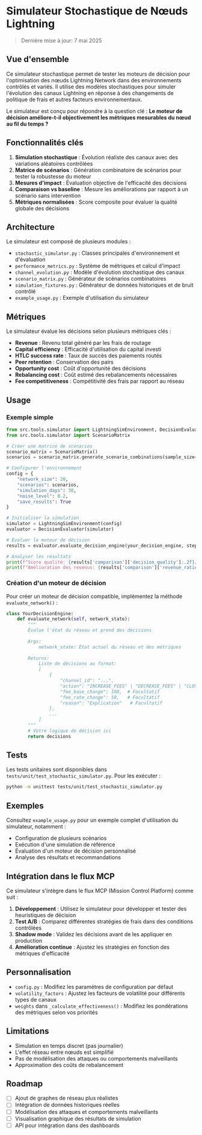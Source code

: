 # Simulateur Stochastique de Nœuds Lightning

> Dernière mise à jour: 7 mai 2025

## Vue d'ensemble

Ce simulateur stochastique permet de tester les moteurs de décision pour l'optimisation des nœuds Lightning Network dans des environnements contrôlés et variés. Il utilise des modèles stochastiques pour simuler l'évolution des canaux Lightning en réponse à des changements de politique de frais et autres facteurs environnementaux.

Le simulateur est conçu pour répondre à la question clé : **Le moteur de décision améliore-t-il objectivement les métriques mesurables du nœud au fil du temps ?**

## Fonctionnalités clés

1. **Simulation stochastique** : Évolution réaliste des canaux avec des variations aléatoires contrôlées
2. **Matrice de scénarios** : Génération combinatoire de scénarios pour tester la robustesse du moteur
3. **Mesures d'impact** : Évaluation objective de l'efficacité des décisions
4. **Comparaison vs baseline** : Mesure les améliorations par rapport à un scénario sans intervention
5. **Métriques normalisées** : Score composite pour évaluer la qualité globale des décisions

## Architecture

Le simulateur est composé de plusieurs modules :

- `stochastic_simulator.py` : Classes principales d'environnement et d'évaluation
- `performance_metrics.py` : Système de métriques et calcul d'impact
- `channel_evolution.py` : Modèle d'évolution stochastique des canaux
- `scenario_matrix.py` : Générateur de scénarios combinatoires
- `simulation_fixtures.py` : Générateur de données historiques et de bruit contrôlé
- `example_usage.py` : Exemple d'utilisation du simulateur

## Métriques

Le simulateur évalue les décisions selon plusieurs métriques clés :

- **Revenue** : Revenu total généré par les frais de routage
- **Capital efficiency** : Efficacité d'utilisation du capital investi
- **HTLC success rate** : Taux de succès des paiements routés
- **Peer retention** : Conservation des pairs
- **Opportunity cost** : Coût d'opportunité des décisions
- **Rebalancing cost** : Coût estimé des rebalancements nécessaires
- **Fee competitiveness** : Compétitivité des frais par rapport au réseau

## Usage

### Exemple simple

```python
from src.tools.simulator import LightningSimEnvironment, DecisionEvaluator
from src.tools.simulator import ScenarioMatrix

# Créer une matrice de scénarios
scenario_matrix = ScenarioMatrix()
scenarios = scenario_matrix.generate_scenario_combinations(sample_size=5)

# Configurer l'environnement
config = {
    "network_size": 20,
    "scenarios": scenarios,
    "simulation_days": 30,
    "noise_level": 0.2,
    "save_results": True
}

# Initialiser la simulation
simulator = LightningSimEnvironment(config)
evaluator = DecisionEvaluator(simulator)

# Évaluer le moteur de décision
results = evaluator.evaluate_decision_engine(your_decision_engine, steps=30)

# Analyser les résultats
print(f"Score qualité: {results['comparison']['decision_quality']:.2f}/10")
print(f"Amélioration des revenus: {results['comparison']['revenue_ratio']:.2f}x")
```

### Création d'un moteur de décision

Pour créer un moteur de décision compatible, implémentez la méthode `evaluate_network()` :

```python
class YourDecisionEngine:
    def evaluate_network(self, network_state):
        """
        Évalue l'état du réseau et prend des décisions
        
        Args:
            network_state: État actuel du réseau et des métriques
            
        Returns:
            Liste de décisions au format:
            [
                {
                    "channel_id": "...",
                    "action": "INCREASE_FEES" | "DECREASE_FEES" | "CLOSE_CHANNEL" | "NO_ACTION",
                    "fee_base_change": 100,  # Facultatif
                    "fee_rate_change": 50,   # Facultatif
                    "reason": "Explication"   # Facultatif
                },
                ...
            ]
        """
        # Votre logique de décision ici
        return decisions
```

## Tests

Les tests unitaires sont disponibles dans `tests/unit/test_stochastic_simulator.py`. Pour les exécuter :

```bash
python -m unittest tests/unit/test_stochastic_simulator.py
```

## Exemples

Consultez `example_usage.py` pour un exemple complet d'utilisation du simulateur, notamment :

- Configuration de plusieurs scénarios
- Exécution d'une simulation de référence
- Évaluation d'un moteur de décision personnalisé
- Analyse des résultats et recommandations

## Intégration dans le flux MCP

Ce simulateur s'intègre dans le flux MCP (Mission Control Platform) comme suit :

1. **Développement** : Utilisez le simulateur pour développer et tester des heuristiques de décision
2. **Test A/B** : Comparez différentes stratégies de frais dans des conditions contrôlées
3. **Shadow mode** : Validez les décisions avant de les appliquer en production
4. **Amélioration continue** : Ajustez les stratégies en fonction des métriques d'efficacité

## Personnalisation

- `config.py` : Modifiez les paramètres de configuration par défaut
- `volatility_factors` : Ajustez les facteurs de volatilité pour différents types de canaux
- `weights` dans `_calculate_effectiveness()` : Modifiez les pondérations des métriques selon vos priorités

## Limitations

- Simulation en temps discret (pas journalier)
- L'effet réseau entre nœuds est simplifié
- Pas de modélisation des attaques ou comportements malveillants
- Approximation des coûts de rebalancement

## Roadmap

- [ ] Ajout de graphes de réseau plus réalistes
- [ ] Intégration de données historiques réelles
- [ ] Modélisation des attaques et comportements malveillants
- [ ] Visualisation graphique des résultats de simulation
- [ ] API pour intégration dans des dashboards 